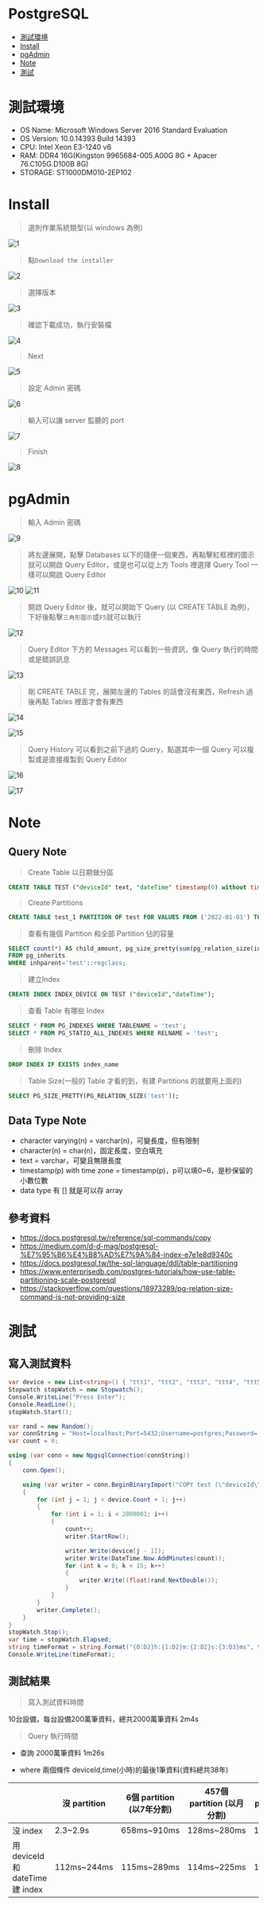 # PostgreSQL

* [測試環境](#測試環境)
* [Install](#Install)
* [pgAdmin](#pgAdmin)
* [Note](#Note)
* [測試](#測試)

<h1 id="測試環境"> 測試環境 </h1>

* OS Name: Microsoft Windows Server 2016 Standard Evaluation
* OS Version: 10.0.14393 Build 14393
* CPU: Intel Xeon E3-1240 v6
* RAM: DDR4 16G(Kingston 9965684-005.A00G 8G + Apacer 76.C105G.D100B 8G)
* STORAGE: ST1000DM010-2EP102

<h1 id="Install"> Install </h1>

>選則作業系統類型(以 windows 為例)

![1](https://github.com/Little-Y8763/PostgreSQL/blob/main/Doc/picture/2022012101.PNG)

>點`Download the installer`

![2](https://github.com/Little-Y8763/PostgreSQL/blob/main/Doc/picture/2022012102.PNG)

>選擇版本

![3](https://github.com/Little-Y8763/PostgreSQL/blob/main/Doc/picture/2022012103.PNG)

>確認下載成功，執行安裝檔

![4](https://github.com/Little-Y8763/PostgreSQL/blob/main/Doc/picture/2022012104.PNG)

>Next

![5](https://github.com/Little-Y8763/PostgreSQL/blob/main/Doc/picture/2022012105.PNG)

>設定 Admin 密碼

![6](https://github.com/Little-Y8763/PostgreSQL/blob/main/Doc/picture/2022012106.PNG)

>輸入可以讓 server 監聽的 port

![7](https://github.com/Little-Y8763/PostgreSQL/blob/main/Doc/picture/2022012107.PNG)

>Finish

![8](https://github.com/Little-Y8763/PostgreSQL/blob/main/Doc/picture/2022012108.PNG)

<h1 id="pgAdmin"> pgAdmin </h1>

>輸入 Admin 密碼

![9](https://github.com/Little-Y8763/PostgreSQL/blob/main/Doc/picture/2022012109.PNG)

>將左邊展開，點擊 Databases 以下的隨便一個東西，再點擊紅框裡的圖示就可以開啟 Query Editor，或是也可以從上方 Tools 裡選擇 Query Tool 一樣可以開啟 Query Editor

![10](https://github.com/Little-Y8763/PostgreSQL/blob/main/Doc/picture/2022012110-2.PNG)
![11](https://github.com/Little-Y8763/PostgreSQL/blob/main/Doc/picture/2022012110-3.PNG)

>開啟 Query Editor 後，就可以開始下 Query (以 CREATE TABLE 為例)，下好後點擊`三角形圖示`或`F5`就可以執行 

![12](https://github.com/Little-Y8763/PostgreSQL/blob/main/Doc/picture/2022012112.PNG)

>Query Editor 下方的 Messages 可以看到一些資訊，像 Query 執行的時間或是錯誤訊息

![13](https://github.com/Little-Y8763/PostgreSQL/blob/main/Doc/picture/2022012113.PNG)

>剛 CREATE TABLE 完，展開左邊的 Tables 的話會沒有東西，Refresh 過後再點 Tables 裡面才會有東西

![14](https://github.com/Little-Y8763/PostgreSQL/blob/main/Doc/picture/2022012114.PNG)

![15](https://github.com/Little-Y8763/PostgreSQL/blob/main/Doc/picture/2022012115.PNG)

>Query History 可以看到之前下過的 Query，點選其中一個 Query 可以複製或是直接複製到 Query Editor

![16](https://github.com/Little-Y8763/PostgreSQL/blob/main/Doc/picture/2022012123.PNG)

![17](https://github.com/Little-Y8763/PostgreSQL/blob/main/Doc/picture/2022012124.PNG)

<h1 id="Note"> Note </h1>

## Query Note

>Create Table 以日期做分區
```sql
CREATE TABLE TEST ("deviceId" text, "dateTime" timestamp(0) without time zone, "A360000" real, "A360002" real, "A360004" real, "A360006" real, "A360008" real, "A360010" real, "A360012" real, "A360014" real, "A360016" real, "A360018" real, "A360020" real, "A360022" real, "A360024" real, "A360026" real, "A360028" real) PARTITION BY RANGE ("dateTime");
```

>Create Partitions
```sql
CREATE TABLE test_1 PARTITION OF test FOR VALUES FROM ('2022-01-01') TO ('2029-01-01');
```

>查看有幾個 Partition 和全部 Partition 佔的容量
```sql
SELECT count(*) AS child_amount, pg_size_pretty(sum(pg_relation_size(inhrelid::regclass))) AS child_size
FROM pg_inherits 
WHERE inhparent='test'::regclass;
```

>建立Index
```sql
CREATE INDEX INDEX_DEVICE ON TEST ("deviceId","dateTime");
```

>查看 Table 有哪些 Index
```sql
SELECT * FROM PG_INDEXES WHERE TABLENAME = 'test';
SELECT * FROM PG_STATIO_ALL_INDEXES WHERE RELNAME = 'test';
```

>刪除 Index
```sql
DROP INDEX IF EXISTS index_name
```

>Table Size(一般的 Table 才看的到，有建 Partitions 的就要用上面的)
```sql
SELECT PG_SIZE_PRETTY(PG_RELATION_SIZE('test'));
```

## Data Type Note

* character varying(n) = varchar(n)，可變長度，但有限制
* character(n) = char(n)，固定長度，空白填充
* text = varchar，可變且無限長度
* timestamp(p) with time zone = timestamp(p)，p可以填0~6，是秒保留的小數位數
* data type 有 [] 就是可以存 array

## 參考資料

* https://docs.postgresql.tw/reference/sql-commands/copy
* https://medium.com/d-d-mag/postgresql-%E7%95%B6%E4%B8%AD%E7%9A%84-index-e7e1e8d9340c
* https://docs.postgresql.tw/the-sql-language/ddl/table-partitioning
* https://www.enterprisedb.com/postgres-tutorials/how-use-table-partitioning-scale-postgresql
* https://stackoverflow.com/questions/18973289/pg-relation-size-command-is-not-providing-size

<h1 id="測試"> 測試 </h1>

## 寫入測試資料
```c#
var device = new List<string>() { "ttt1", "ttt2", "ttt3", "ttt4", "ttt5", "ttt6", "ttt7", "ttt8", "ttt9", "ttt10" };
Stopwatch stopWatch = new Stopwatch();
Console.WriteLine("Press Enter");
Console.ReadLine();
stopWatch.Start();

var rand = new Random();
var connString = "Host=localhost;Port=5432;Username=postgres;Password=;Database=postgres";
var count = 0;

using (var conn = new NpgsqlConnection(connString))
{
    conn.Open();

    using (var writer = conn.BeginBinaryImport("COPY test (\"deviceId\",\"dateTime\",\"A360000\",\"A360002\",\"A360004\",\"A360006\",\"A360008\",\"A360010\",\"A360012\",\"A360014\",\"A360016\",\"A360018\",\"A360020\",\"A360022\",\"A360024\",\"A360026\",\"A360028\") FROM STDIN (FORMAT BINARY)"))
    {
        for (int j = 1; j < device.Count + 1; j++)
        {
            for (int i = 1; i < 2000001; i++)
            {
                count++;
                writer.StartRow();

                writer.Write(device[j - 1]);
                writer.Write(DateTime.Now.AddMinutes(count));
                for (int k = 0; k < 15; k++)
                {
                    writer.Write((float)rand.NextDouble());
                }
            }
        }
        writer.Complete();
    }
}
stopWatch.Stop();
var time = stopWatch.Elapsed;
string timeFormat = string.Format("{0:D2}h:{1:D2}m:{2:D2}s:{3:D3}ms", time.Hours, time.Minutes, time.Seconds, time.Milliseconds);
Console.WriteLine(timeFormat);
```

## 測試結果
>寫入測試資料時間

10台設備，每台設備200萬筆資料，總共2000萬筆資料 2m4s

>Query 執行時間

* 查詢 2000萬筆資料 1m26s

* where 兩個條件 deviceId,time(小時)的最後1筆資料(資料總共38年)

|  | 沒 partition | 6個 partition (以7年分割) | 457個 partition (以月分割) | 1371個 partition (以15天分割) |
| ------- | ------- | ------- | ------- | ------- |
| 沒 index | 2.3~2.9s | 658ms~910ms | 128ms~280ms | 114ms~389ms |
| 用 deviceId 和 dateTime 建 index | 112ms~244ms | 115ms~289ms | 114ms~225ms | 112ms~302ms |
